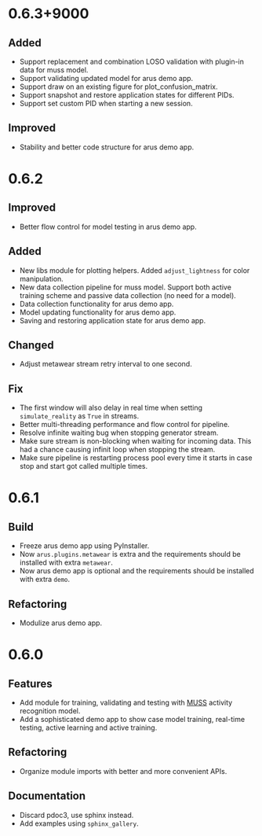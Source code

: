 # 0.6.3+9000

## Added

* Support replacement and combination LOSO validation with plugin-in data for muss model.
* Support validating updated model for arus demo app.
* Support draw on an existing figure for plot_confusion_matrix.
* Support snapshot and restore application states for different PIDs.
* Support set custom PID when starting a new session.

## Improved

* Stability and better code structure for arus demo app.

# 0.6.2

## Improved

* Better flow control for model testing in arus demo app.

## Added

* New libs module for plotting helpers. Added `adjust_lightness` for color manipulation.
* New data collection pipeline for muss model. Support both active training scheme and passive data collection (no need for a model).
* Data collection functionality for arus demo app.
* Model updating functionality for arus demo app.
* Saving and restoring application state for arus demo app.

## Changed

* Adjust metawear stream retry interval to one second.

## Fix

* The first window will also delay in real time when setting `simulate_reality` as `True` in streams.
* Better multi-threading performance and flow control for pipeline.
* Resolve infinite waiting bug when stopping generator stream.
* Make sure stream is non-blocking when waiting for incoming data. This had a chance causing infinit loop when stopping the stream.
* Make sure pipeline is restarting process pool every time it starts in case stop and start got called multiple times.

# 0.6.1

## Build

* Freeze arus demo app using PyInstaller.
* Now `arus.plugins.metawear` is extra and the requirements should be installed with extra `metawear`.
* Now arus demo app is optional and the requirements should be installed with extra `demo`.

## Refactoring

* Modulize arus demo app.

# 0.6.0

## Features

* Add module for training, validating and testing with [MUSS](https://qutang.github.io/MUSS/) activity recognition model.
* Add a sophisticated demo app to show case model training, real-time testing, active learning and active training.

## Refactoring

* Organize module imports with better and more convenient APIs.

## Documentation

* Discard pdoc3, use sphinx instead.
* Add examples using `sphinx_gallery`.